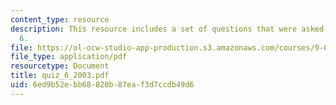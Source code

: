 ```yaml
---
content_type: resource
description: This resource includes a set of questions that were asked during quiz
  6.
file: https://ol-ocw-studio-app-production.s3.amazonaws.com/courses/9-01-neuroscience-and-behavior-fall-2003/6ed9b52ebb68820b87eaf3d7ccdb49d6_quiz_6_2003.pdf
file_type: application/pdf
resourcetype: Document
title: quiz_6_2003.pdf
uid: 6ed9b52e-bb68-820b-87ea-f3d7ccdb49d6
---
```

